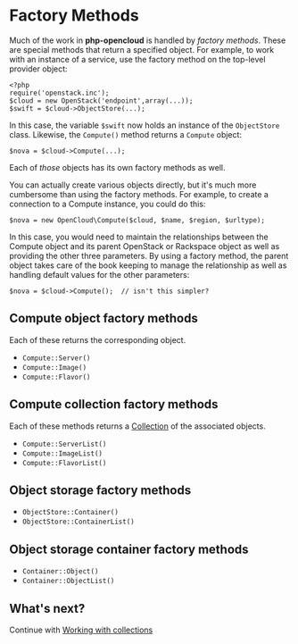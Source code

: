 Factory Methods
===============

Much of the work in <b>php-opencloud</b> is handled by _factory methods_.
These are special methods that return a specified object. For example,
to work with an instance of a service, use the factory method on the
top-level provider object:

    <?php
    require('openstack.inc');
    $cloud = new OpenStack('endpoint',array(...));
    $swift = $cloud->ObjectStore(...);

In this case, the variable `$swift` now holds an instance of the `ObjectStore`
class. Likewise, the `Compute()` method returns a `Compute` object:

    $nova = $cloud->Compute(...);

Each of _those_ objects has its own factory methods as well.

You can actually create various objects directly, but it's much more cumbersome than
using the factory methods. For example, to create a connection to a Compute instance,
you could do this:

	$nova = new OpenCloud\Compute($cloud, $name, $region, $urltype);

In this case, you would need to maintain the relationships between the Compute object 
and its parent OpenStack or Rackspace object as well as providing the other three
parameters. By using a factory method, the parent object takes care of the book keeping
to manage the relationship as well as handling default values for the other parameters:

	$nova = $cloud->Compute();	// isn't this simpler?

## Compute object factory methods

Each of these returns the corresponding object.

* `Compute::Server()`
* `Compute::Image()`
* `Compute::Flavor()`

## Compute collection factory methods

Each of these methods returns a [Collection](collections.md) of the
associated objects.

* `Compute::ServerList()`
* `Compute::ImageList()`
* `Compute::FlavorList()`

## Object storage factory methods

* `ObjectStore::Container()`
* `ObjectStore::ContainerList()`

## Object storage container factory methods

* `Container::Object()`
* `Container::ObjectList()`

## What's next?

Continue with [Working with collections](collections.md)

